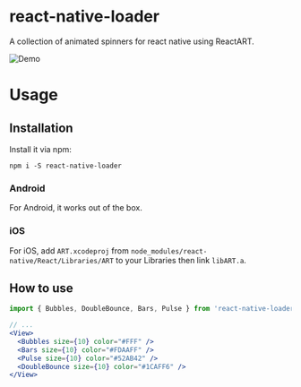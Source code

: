 # react-native-loader
A collection of animated spinners for react native using ReactART.

![Demo](http://f.cl.ly/items/2W0s3L1s3H2W1i2l3q14/react-native-loader.gif)

# Usage
## Installation
Install it via npm:

```
npm i -S react-native-loader
```

### Android
For Android, it works out of the box.

### iOS
For iOS, add `ART.xcodeproj` from `node_modules/react-native/React/Libraries/ART` to your Libraries then link `libART.a`.

## How to use
```jsx
import { Bubbles, DoubleBounce, Bars, Pulse } from 'react-native-loader';

// ...
<View>
  <Bubbles size={10} color="#FFF" />
  <Bars size={10} color="#FDAAFF" />
  <Pulse size={10} color="#52AB42" />
  <DoubleBounce size={10} color="#1CAFF6" />
</View>

```

